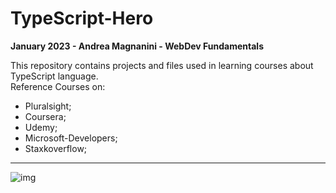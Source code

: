 # TypeScript-Hero
**January 2023 - Andrea Magnanini - WebDev Fundamentals** 

This repository contains projects and files used in learning courses about TypeScript language. <br/>
Reference Courses on:
* Pluralsight;
* Coursera;
* Udemy;
* Microsoft-Developers;
* Staxkoverflow;

---
![img](https://cdn.thenewstack.io/media/2022/01/10b88c68-typescript-logo.png)
